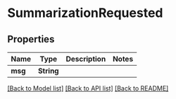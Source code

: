 # SummarizationRequested

## Properties
Name | Type | Description | Notes
------------ | ------------- | ------------- | -------------
**msg** | **String** |  | 

[[Back to Model list]](../README.md#documentation-for-models) [[Back to API list]](../README.md#documentation-for-api-endpoints) [[Back to README]](../README.md)


